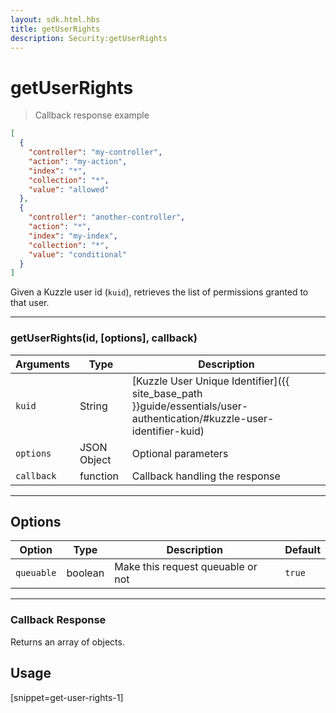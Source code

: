 ```yaml
---
layout: sdk.html.hbs
title: getUserRights
description: Security:getUserRights
---
```

  

# getUserRights
> Callback response example

```json
[
  {
    "controller": "my-controller", 
    "action": "my-action", 
    "index": "*", 
    "collection": "*",
    "value": "allowed"
  },
  {
    "controller": "another-controller", 
    "action": "*", 
    "index": "my-index", 
    "collection": "*",
    "value": "conditional"
  }
]
```

Given a Kuzzle user id (`kuid`), retrieves the list of permissions granted to that user.

---

### getUserRights(id, [options], callback)

| Arguments | Type | Description |
|---------------|---------|----------------------------------------|
| ``kuid`` | String | [Kuzzle User Unique Identifier]({{ site_base_path }}guide/essentials/user-authentication/#kuzzle-user-identifier-kuid) |
| ``options`` | JSON Object | Optional parameters |
| ``callback`` | function | Callback handling the response |

---

## Options

| Option | Type | Description | Default |
|---------------|---------|----------------------------------------|---------|
| ``queuable`` | boolean | Make this request queuable or not  | ``true`` |

---

### Callback Response

Returns an array of objects.
## Usage

[snippet=get-user-rights-1]
